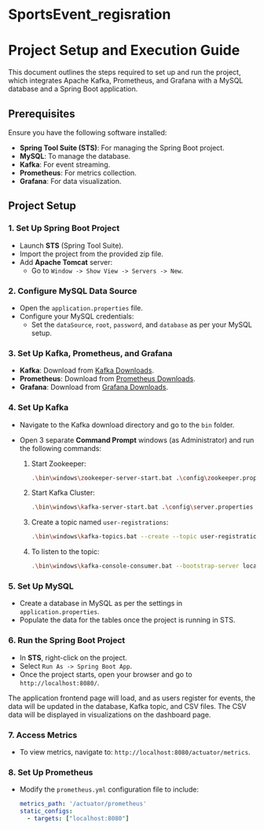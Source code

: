 # SportsEvent_regisration

# Project Setup and Execution Guide

This document outlines the steps required to set up and run the project, which integrates Apache Kafka, Prometheus, and Grafana with a MySQL database and a Spring Boot application.

## Prerequisites

Ensure you have the following software installed:
- **Spring Tool Suite (STS)**: For managing the Spring Boot project.
- **MySQL**: To manage the database.
- **Kafka**: For event streaming.
- **Prometheus**: For metrics collection.
- **Grafana**: For data visualization.

## Project Setup

### 1. Set Up Spring Boot Project

- Launch **STS** (Spring Tool Suite).
- Import the project from the provided zip file.
- Add **Apache Tomcat** server:
  - Go to `Window -> Show View -> Servers -> New`.
  
### 2. Configure MySQL Data Source

- Open the `application.properties` file.
- Configure your MySQL credentials:
  - Set the `dataSource`, `root`, `password`, and `database` as per your MySQL setup.

### 3. Set Up Kafka, Prometheus, and Grafana

- **Kafka**: Download from [Kafka Downloads](https://kafka.apache.org/downloads).
- **Prometheus**: Download from [Prometheus Downloads](https://prometheus.io/download/).
- **Grafana**: Download from [Grafana Downloads](https://grafana.com/grafana/download/).

### 4. Set Up Kafka

- Navigate to the Kafka download directory and go to the `bin` folder.
- Open 3 separate **Command Prompt** windows (as Administrator) and run the following commands:

  1. Start Zookeeper:
     ```bash
     .\bin\windows\zookeeper-server-start.bat .\config\zookeeper.properties
     ```

  2. Start Kafka Cluster:
     ```bash
     .\bin\windows\kafka-server-start.bat .\config\server.properties
     ```

  3. Create a topic named `user-registrations`:
     ```bash
     .\bin\windows\kafka-topics.bat --create --topic user-registrations --bootstrap-server localhost:9092 --replication-factor 1 --partitions 1
     ```

  4. To listen to the topic:
     ```bash
     .\bin\windows\kafka-console-consumer.bat --bootstrap-server localhost:9092 --topic user-registrations --from-beginning
     ```

### 5. Set Up MySQL

- Create a database in MySQL as per the settings in `application.properties`.
- Populate the data for the tables once the project is running in STS.

### 6. Run the Spring Boot Project

- In **STS**, right-click on the project.
- Select `Run As -> Spring Boot App`.
- Once the project starts, open your browser and go to `http://localhost:8080/`.
  
The application frontend page will load, and as users register for events, the data will be updated in the database, Kafka topic, and CSV files. The CSV data will be displayed in visualizations on the dashboard page.

### 7. Access Metrics

- To view metrics, navigate to: `http://localhost:8080/actuator/metrics`.

### 8. Set Up Prometheus

- Modify the `prometheus.yml` configuration file to include:
  ```yaml
  metrics_path: '/actuator/prometheus'
  static_configs:
    - targets: ["localhost:8080"]
